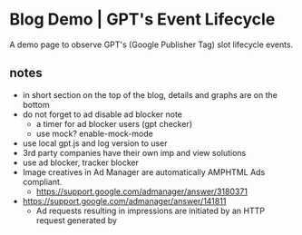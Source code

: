 # Blog Demo | GPT's Event Lifecycle

A demo page to observe GPT's (Google Publisher Tag) slot lifecycle events.

## notes

- in short section on the top of the blog, details and graphs are on the bottom
- do not forget to ad disable ad blocker note
  - a timer for ad blocker users (gpt checker)
  - use mock? enable-mock-mode
- use local gpt.js and log version to user
- 3rd party companies have their own imp and view solutions
- use ad blocker, tracker blocker
- Image creatives in Ad Manager are automatically AMPHTML Ads compliant.
  - https://support.google.com/admanager/answer/3180371
- https://support.google.com/admanager/answer/141811
  - Ad requests resulting in impressions are initiated by an HTTP request generated by <script> tags, included in the page con...

## text notes

- it is really hard to understand what google is trying to do in this domain

## links

- https://support.google.com/admanager/answer/2521337?hl=en
- https://support.google.com/admanager/answer/6081628?hl=en&ref_topic=28159
- https://www.thinkwithgoogle.com/feature/viewability/
  - https://www.thinkwithgoogle.com/feature/viewability/demo